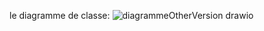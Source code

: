 le diagramme de classe:
![diagrammeOtherVersion drawio](https://github.com/user-attachments/assets/506c7a6d-d297-4686-b16b-d22a0b48de77)
